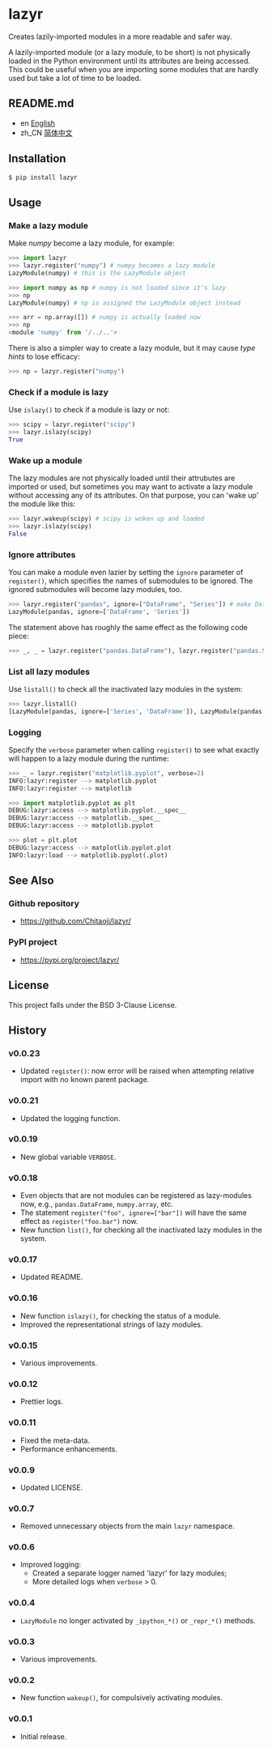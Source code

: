 # lazyr
Creates lazily-imported modules in a more readable and safer way.

A lazily-imported module (or a lazy module, to be short) is not physically loaded in the Python environment until its attributes are being accessed. This could be useful when you are importing some modules that are hardly used but take a lot of time to be loaded.

## README.md

* en [English](README.md)
* zh_CN [简体中文](README.zh_CN.md)

## Installation

```sh
$ pip install lazyr
```

## Usage
### Make a lazy module
Make *numpy* become a lazy module, for example:

```py
>>> import lazyr
>>> lazyr.register("numpy") # numpy becomes a lazy module
LazyModule(numpy) # this is the LazyModule object

>>> import numpy as np # numpy is not loaded since it's lazy
>>> np
LazyModule(numpy) # np is assigned the LazyModule object instead

>>> arr = np.array([]) # numpy is actually loaded now
>>> np
<module 'numpy' from '/../..'>
```

There is also a simpler way to create a lazy module, but it may cause *type hints* to lose efficacy:

```py
>>> np = lazyr.register("numpy")
```

### Check if a module is lazy

Use `islazy()` to check if a module is lazy or not:

```py
>>> scipy = lazyr.register("scipy")
>>> lazyr.islazy(scipy)
True
```

### Wake up a module

The lazy modules are not physically loaded until their attrubutes are imported or used, but sometimes you may want to activate a lazy module without accessing any of its attributes. On that purpose, you can 'wake up' the module like this:

```py
>>> lazyr.wakeup(scipy) # scipy is woken up and loaded
>>> lazyr.islazy(scipy)
False
```

### Ignore attributes

You can make a module even lazier by setting the `ignore` parameter of `register()`, which specifies the names of submodules to be ignored. The ignored submodules will become lazy modules, too.

```py
>>> lazyr.register("pandas", ignore=["DataFrame", "Series"]) # make DataFrame and Series lazy modules
LazyModule(pandas, ignore=['DataFrame', 'Series'])
```

The statement above has roughly the same effect as the following code piece:

```py
>>> _, _ = lazyr.register("pandas.DataFrame"), lazyr.register("pandas.Series")
```

### List all lazy modules

Use `listall()` to check all the inactivated lazy modules in the system:

```py
>>> lazyr.listall()
[LazyModule(pandas, ignore=['Series', 'DataFrame']), LazyModule(pandas.DataFrame), LazyModule(pandas.Series)]
```

### Logging

Specify the `verbose` parameter when calling `register()` to see what exactly will happen to a lazy module during the runtime:

```py
>>> _ = lazyr.register("matplotlib.pyplot", verbose=2)
INFO:lazyr:register --> matplotlib.pyplot
INFO:lazyr:register --> matplotlib

>>> import matplotlib.pyplot as plt
DEBUG:lazyr:access --> matplotlib.pyplot.__spec__
DEBUG:lazyr:access --> matplotlib.__spec__
DEBUG:lazyr:access --> matplotlib.pyplot

>>> plot = plt.plot
DEBUG:lazyr:access --> matplotlib.pyplot.plot
INFO:lazyr:load --> matplotlib.pyplot(.plot)
```

## See Also
### Github repository
* https://github.com/Chitaoji/lazyr/

### PyPI project
* https://pypi.org/project/lazyr/

## License
This project falls under the BSD 3-Clause License.

## History
### v0.0.23
* Updated `register()`: now error will be raised when attempting relative import with no known parent package.

### v0.0.21
* Updated the logging function.

### v0.0.19
* New global variable `VERBOSE`.

### v0.0.18
* Even objects that are not modules can be registered as lazy-modules now, e.g., `pandas.DataFrame`, `numpy.array`, etc.
* The statement `register("foo", ignore=["bar"])` will have the same effect as `register("foo.bar")` now.
* New function `list()`, for checking all the inactivated lazy modules in the system.

### v0.0.17
* Updated README.

### v0.0.16
* New function `islazy()`, for checking the status of a module.
* Improved the representational strings of lazy modules.

### v0.0.15
* Various improvements.

### v0.0.12
* Prettier logs.

### v0.0.11
* Fixed the meta-data.
* Performance enhancements.

### v0.0.9
* Updated LICENSE.

### v0.0.7
* Removed unnecessary objects from the main `lazyr` namespace.

### v0.0.6
* Improved logging:
    * Created a separate logger named 'lazyr' for lazy modules;
    * More detailed logs when `verbose` > 0.

### v0.0.4
* `LazyModule` no longer activated by `_ipython_*()` or `_repr_*()` methods.

### v0.0.3
* Various improvements.

### v0.0.2
* New function `wakeup()`, for compulsively activating modules.

### v0.0.1
* Initial release.